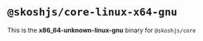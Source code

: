 # `@skoshjs/core-linux-x64-gnu`

This is the **x86_64-unknown-linux-gnu** binary for `@skoshjs/core`
